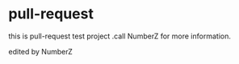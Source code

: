 # pull-request
this is pull-request test project .call NumberZ for more information.


edited by NumberZ